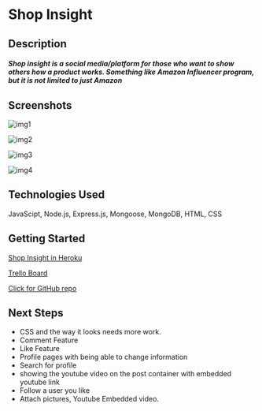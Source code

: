 # Shop Insight

## Description

##### Shop insight is a social media/platform for those who want to show others how a product works. Something like Amazon Influencer program, but it is not limited to just Amazon

## Screenshots

[img1]: https://imgur.com/ZQfNxfV.png
![img1]

[img2]: https://imgur.com/2BL7C6n.png
![img2]

[img3]: https://imgur.com/RUgJONd.png
![img3]

[img4]: https://imgur.com/HfWJOa6.png
![img4]

## Technologies Used
JavaScipt, Node.js, Express.js, Mongoose, MongoDB, HTML, CSS

## Getting Started
[Shop Insight in Heroku]: https://shop-insight.herokuapp.com/
[Shop Insight in Heroku]

[Trello Board]: https://trello.com/b/cDRFu3MB/shop-insight
[Trello Board]

[Click for GitHub repo]: https://github.com/MiladMalakooti/Project2-Shop_insight
[Click for GitHub repo]

## Next Steps
- CSS and the way it looks needs more work.
- Comment Feature
- Like Feature
- Profile pages with being able to change information
- Search for profile
- showing the youtube video on the post container with embedded youtube link
- Follow a user you like
- Attach pictures, Youtube Embedded video. 